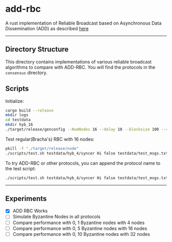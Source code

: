 # add-rbc
A rust implementation of Reliable Broadcast based on Asynchronous Data Dissemination (ADD) as described [here](https://eprint.iacr.org/2021/777.pdf)

---
## Directory Structure

This directory contains implementations of various reliable broadcast algorithms to compare with ADD-RBC. You will find the protocols in the `consensus` directory. 

## Scripts

Initialize:
```bash
cargo build --release
mkdir logs
cd testdata
mkdir hyb_16
./target/release/genconfig --NumNodes 16 --delay 10 --blocksize 100 --client_base_port 7000 --target testdata/hyb_16/ --payload 100 --out_type json --base_port 9000 --client_run_port 4000 --local true
```

Test regular(Bracha's) RBC with 16 nodes:
```bash
pkill -f "./target/release/node" 
./scripts/test.sh testdata/hyb_4/syncer Hi false testdata/test_msgs.txt 
```

To try ADD-RBC or other protocols, you can append the protocol name to the test script:
```bash
./scripts/test.sh testdata/hyb_4/syncer Hi false testdata/test_msgs.txt addrbc
```

---

## Experiments
- [x] ADD RBC Works
- [ ] Simulate Byzantine Nodes in all protocols
- [ ] Compare performance with 0, 1 Byzantine nodes with 4 nodes
- [ ] Compare performance with 0, 5 Byzantine nodes with 16 nodes
- [ ] Compare performance with 0, 10 Byzantine nodes with 32 nodes